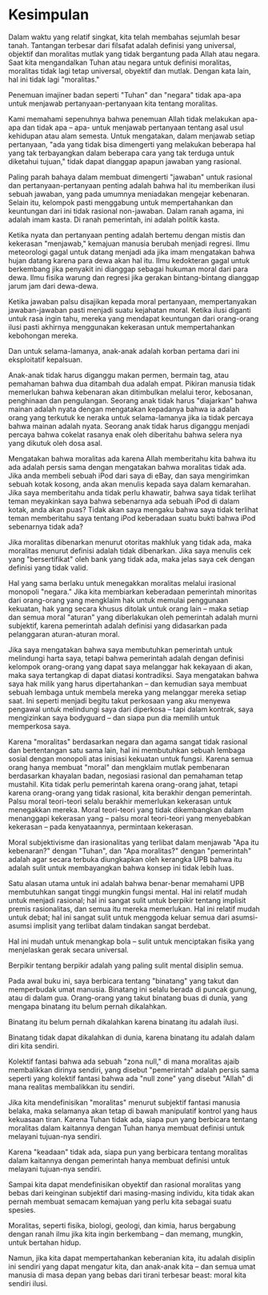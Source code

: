 # Kesimpulan

Dalam waktu yang relatif singkat, kita telah membahas sejumlah besar tanah. Tantangan terbesar dari filsafat adalah definisi yang universal, objektif dan moralitas mutlak yang tidak bergantung pada Allah atau negara. Saat kita mengandalkan Tuhan atau negara untuk definisi moralitas, moralitas tidak lagi tetap universal, obyektif dan mutlak. Dengan kata lain, hal ini tidak lagi "moralitas."

Penemuan imajiner badan seperti "Tuhan" dan "negara" tidak apa-apa untuk menjawab pertanyaan-pertanyaan kita tentang moralitas.

Kami memahami sepenuhnya bahwa penemuan Allah tidak melakukan apa-apa dan tidak apa – apa- untuk menjawab pertanyaan tentang asal usul kehidupan atau alam semesta. Untuk mengatakan, dalam menjawab setiap pertanyaan, "ada yang tidak bisa dimengerti yang melakukan beberapa hal yang tak terbayangkan dalam beberapa cara yang tak terduga untuk diketahui tujuan," tidak dapat dianggap apapun jawaban yang rasional.

Paling parah bahaya dalam membuat dimengerti "jawaban" untuk rasional dan pertanyaan-pertanyaan penting adalah bahwa hal itu memberikan ilusi sebuah jawaban, yang pada umumnya meniadakan mengejar kebenaran. Selain itu, kelompok pasti menggabung untuk mempertahankan dan keuntungan dari ini tidak rasional non-jawaban. Dalam ranah agama, ini adalah imam kasta. Di ranah pemerintah, ini adalah politik kasta.

Ketika nyata dan pertanyaan penting adalah bertemu dengan mistis dan kekerasan "menjawab," kemajuan manusia berubah menjadi regresi. Ilmu meteorologi gagal untuk datang menjadi ada jika imam mengatakan bahwa hujan datang karena para dewa akan hal itu. Ilmu kedokteran gagal untuk berkembang jika penyakit ini dianggap sebagai hukuman moral dari para dewa. Ilmu fisika warung dan regresi jika gerakan bintang-bintang dianggap jarum jam dari dewa-dewa.

Ketika jawaban palsu disajikan kepada moral pertanyaan, mempertanyakan jawaban-jawaban pasti menjadi suatu kejahatan moral. Ketika ilusi diganti untuk rasa ingin tahu, mereka yang mendapat keuntungan dari orang-orang ilusi pasti akhirnya menggunakan kekerasan untuk mempertahankan kebohongan mereka.

Dan untuk selama-lamanya, anak-anak adalah korban pertama dari ini eksploitatif kepalsuan.

Anak-anak tidak harus diganggu makan permen, bermain tag, atau pemahaman bahwa dua ditambah dua adalah empat. Pikiran manusia tidak memerlukan bahwa kebenaran akan ditimbulkan melalui teror, kebosanan, penghinaan dan pengulangan. Seorang anak tidak harus "diajarkan" bahwa mainan adalah nyata dengan mengatakan kepadanya bahwa ia adalah orang yang terkutuk ke neraka untuk selama-lamanya jika ia tidak percaya bahwa mainan adalah nyata. Seorang anak tidak harus diganggu menjadi percaya bahwa cokelat rasanya enak oleh diberitahu bahwa selera nya yang dikutuk oleh dosa asal.

Mengatakan bahwa moralitas ada karena Allah memberitahu kita bahwa itu ada adalah persis sama dengan mengatakan bahwa moralitas tidak ada. Jika anda membeli sebuah iPod dari saya di eBay, dan saya mengirimkan sebuah kotak kosong, anda akan menulis kepada saya dalam kemarahan. Jika saya memberitahu anda tidak perlu khawatir, bahwa saya tidak terlihat teman meyakinkan saya bahwa sebenarnya ada sebuah iPod di dalam kotak, anda akan puas? Tidak akan saya mengaku bahwa saya tidak terlihat teman memberitahu saya tentang iPod keberadaan suatu bukti bahwa iPod sebenarnya tidak ada?

Jika moralitas dibenarkan menurut otoritas makhluk yang tidak ada, maka moralitas menurut definisi adalah tidak dibenarkan. Jika saya menulis cek yang "bersertifikat" oleh bank yang tidak ada, maka jelas saya cek dengan definisi yang tidak valid.

Hal yang sama berlaku untuk menegakkan moralitas melalui irasional monopoli "negara." Jika kita membiarkan keberadaan pemerintah minoritas dari orang-orang yang mengklaim hak untuk memulai penggunaan kekuatan, hak yang secara khusus ditolak untuk orang lain – maka setiap dan semua moral "aturan" yang diberlakukan oleh pemerintah adalah murni subjektif, karena pemerintah adalah definisi yang didasarkan pada pelanggaran aturan-aturan moral.

Jika saya mengatakan bahwa saya membutuhkan pemerintah untuk melindungi harta saya, tetapi bahwa pemerintah adalah dengan definisi kelompok orang-orang yang dapat saya melanggar hak kekayaan di akan, maka saya tertangkap di dapat diatasi kontradiksi. Saya mengatakan bahwa saya hak milik yang harus dipertahankan – dan kemudian saya membuat sebuah lembaga untuk membela mereka yang melanggar mereka setiap saat. Ini seperti menjadi begitu takut perkosaan yang aku menyewa pengawal untuk melindungi saya dari diperkosa – tapi dalam kontrak, saya mengizinkan saya bodyguard – dan siapa pun dia memilih untuk memperkosa saya.

Karena "moralitas" berdasarkan negara dan agama sangat tidak rasional dan bertentangan satu sama lain, hal ini membutuhkan sebuah lembaga sosial dengan monopoli atas inisiasi kekuatan untuk fungsi. Karena semua orang hanya membuat "moral" dan mengklaim mutlak pembenaran berdasarkan khayalan badan, negosiasi rasional dan pemahaman tetap mustahil. Kita tidak perlu pemerintah karena orang-orang jahat, tetapi karena orang-orang yang tidak rasional, kita berakhir dengan pemerintah. Palsu moral teori-teori selalu berakhir memerlukan kekerasan untuk menegakkan mereka. Moral teori-teori yang tidak dikembangkan dalam menanggapi kekerasan yang – palsu moral teori-teori yang menyebabkan kekerasan – pada kenyataannya, permintaan kekerasan.

Moral subjektivisme dan irasionalitas yang terlibat dalam menjawab "Apa itu kebenaran?" dengan "Tuhan", dan "Apa moralitas?" dengan "pemerintah" adalah agar secara terbuka diungkapkan oleh kerangka UPB bahwa itu adalah sulit untuk membayangkan bahwa konsep ini tidak lebih luas.

Satu alasan utama untuk ini adalah bahwa benar-benar memahami UPB membutuhkan sangat tinggi mungkin fungsi mental. Hal ini relatif mudah untuk menjadi rasional; hal ini sangat sulit untuk berpikir tentang implisit premis rasionalitas, dan semua itu mereka memerlukan. Hal ini relatif mudah untuk debat; hal ini sangat sulit untuk menggoda keluar semua dari asumsi-asumsi implisit yang terlibat dalam tindakan sangat berdebat.

Hal ini mudah untuk menangkap bola – sulit untuk menciptakan fisika yang menjelaskan gerak secara universal.

Berpikir tentang berpikir adalah yang paling sulit mental disiplin semua.

Pada awal buku ini, saya berbicara tentang "binatang" yang takut dan memperbudak umat manusia. Binatang ini selalu berada di puncak gunung, atau di dalam gua. Orang-orang yang takut binatang buas di dunia, yang mengapa binatang itu belum pernah dikalahkan.

Binatang itu belum pernah dikalahkan karena binatang itu adalah ilusi.

Binatang tidak dapat dikalahkan di dunia, karena binatang itu adalah dalam diri kita sendiri.

Kolektif fantasi bahwa ada sebuah "zona null," di mana moralitas ajaib membalikkan dirinya sendiri, yang disebut "pemerintah" adalah persis sama seperti yang kolektif fantasi bahwa ada "null zone" yang disebut "Allah" di mana realitas membalikkan itu sendiri.

Jika kita mendefinisikan "moralitas" menurut subjektif fantasi manusia belaka, maka selamanya akan tetap di bawah manipulatif kontrol yang haus kekuasaan tiran. Karena Tuhan tidak ada, siapa pun yang berbicara tentang moralitas dalam kaitannya dengan Tuhan hanya membuat definisi untuk melayani tujuan-nya sendiri.

Karena "keadaan" tidak ada, siapa pun yang berbicara tentang moralitas dalam kaitannya dengan pemerintah hanya membuat definisi untuk melayani tujuan-nya sendiri.

Sampai kita dapat mendefinisikan obyektif dan rasional moralitas yang bebas dari keinginan subjektif dari masing-masing individu, kita tidak akan pernah membuat semacam kemajuan yang perlu kita sebagai suatu spesies.

Moralitas, seperti fisika, biologi, geologi, dan kimia, harus bergabung dengan ranah ilmu jika kita ingin berkembang – dan memang, mungkin, untuk bertahan hidup.

Namun, jika kita dapat mempertahankan keberanian kita, itu adalah disiplin ini sendiri yang dapat mengatur kita, dan anak-anak kita – dan semua umat manusia di masa depan yang bebas dari tirani terbesar beast: moral kita sendiri ilusi.

